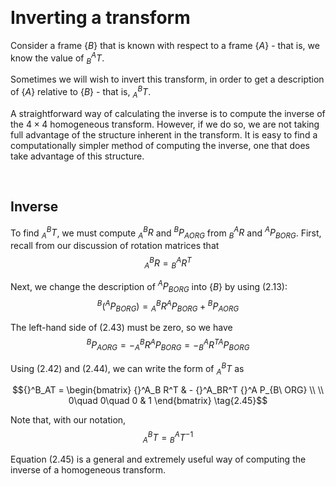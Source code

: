 &emsp;
# Inverting a transform

Consider a frame $\{B\}$ that is known with respect to a frame $\{A\}$ - that is, we know the value of ${ }_B^A T$. 


Sometimes we will wish to invert this transform, in order to get a description of $\{A\}$ relative to $\{B\}$ - that is, ${ }_A^B T$. 

A straightforward way of calculating the inverse is to compute the inverse of the $4 \times 4$ homogeneous transform. However, if we do so, we are not taking full advantage of the structure inherent in the transform. It is easy to find a computationally simpler method of computing the inverse, one that does take advantage of this structure.

&emsp;
## Inverse
To find ${ }_A^B T$, we must compute ${ }_A^B R$ and ${ }^B P_{A O R G}$ from ${ }_B^A R$ and ${ }^A P_{B O R G}$. First, recall from our discussion of rotation matrices that
$${ }_A^B R={ }_B^A R^T \tag{2.42}$$

Next, we change the description of ${ }^A P_{B O R G}$ into $\{B\}$ by using (2.13):
$${ }^B\left({ }^A P_{B O R G}\right)={ }_A^B R{ }^A P_{B O R G}+{ }^B P_{A O R G} \tag{2.43}$$


The left-hand side of (2.43) must be zero, so we have
$${ }^B P_{A O R G}=-{ }_A^B R^A P_{B O R G}=-{ }_B^A R^{T A} P_{B O R G} \tag{2.44}$$

Using $(2.42)$ and $(2.44)$, we can write the form of ${ }_A^B T$ as

$${}^B_AT = \begin{bmatrix}
{}^A_B R^T & - {}^A_BR^T {}^A P_{B\ ORG} \\ \\
0\quad 0\quad 0 & 1
\end{bmatrix} \tag{2.45}$$

Note that, with our notation,
$${ }_A^B T={ }_B^A T^{-1} $$

Equation $(2.45)$ is a general and extremely useful way of computing the inverse of a homogeneous transform.